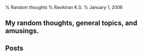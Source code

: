 % Random thoughts
% Ravikiran K.S.
% January 1, 2006

## My random thoughts, general topics, and amusings.

Posts
-----
<!-- List of book reviews is automatically generated by mkweb.sh -->
